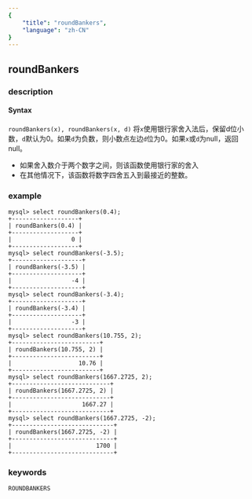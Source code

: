 ```yaml
---
{
    "title": "roundBankers",
    "language": "zh-CN"
}
---
```


<!-- 
Licensed to the Apache Software Foundation (ASF) under one
or more contributor license agreements.  See the NOTICE file
distributed with this work for additional information
regarding copyright ownership.  The ASF licenses this file
to you under the Apache License, Version 2.0 (the
"License"); you may not use this file except in compliance
with the License.  You may obtain a copy of the License at
  http://www.apache.org/licenses/LICENSE-2.0
Unless required by applicable law or agreed to in writing,
software distributed under the License is distributed on an
"AS IS" BASIS, WITHOUT WARRANTIES OR CONDITIONS OF ANY
KIND, either express or implied.  See the License for the
specific language governing permissions and limitations
under the License.
-->

## roundBankers

### description
#### Syntax

`roundBankers(x), roundBankers(x, d)`
将`x`使用银行家舍入法后，保留d位小数，`d`默认为0。如果`d`为负数，则小数点左边`d`位为0。如果`x`或`d`为null，返回null。

+ 如果舍入数介于两个数字之间，则该函数使用银行家的舍入
+ 在其他情况下，该函数将数字四舍五入到最接近的整数。


### example

```
mysql> select roundBankers(0.4);
+-------------------+
| roundBankers(0.4) |
+-------------------+
|                 0 |
+-------------------+
mysql> select roundBankers(-3.5);
+--------------------+
| roundBankers(-3.5) |
+--------------------+
|                 -4 |
+--------------------+
mysql> select roundBankers(-3.4);
+--------------------+
| roundBankers(-3.4) |
+--------------------+
|                 -3 |
+--------------------+
mysql> select roundBankers(10.755, 2);
+-------------------------+
| roundBankers(10.755, 2) |
+-------------------------+
|                   10.76 |
+-------------------------+
mysql> select roundBankers(1667.2725, 2);
+----------------------------+
| roundBankers(1667.2725, 2) |
+----------------------------+
|                    1667.27 |
+----------------------------+
mysql> select roundBankers(1667.2725, -2);
+-----------------------------+
| roundBankers(1667.2725, -2) |
+-----------------------------+
|                        1700 |
+-----------------------------+
```

### keywords
	ROUNDBANKERS
